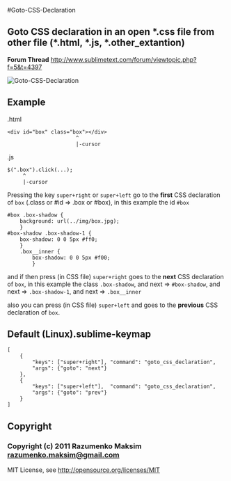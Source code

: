 #Goto-CSS-Declaration

## Goto CSS declaration in an open \*.css file from other file (\*.html, \*.js, \*.other_extantion)

**Forum Thread**
http://www.sublimetext.com/forum/viewtopic.php?f=5&t=4397

![Goto-CSS-Declaration](https://github.com/rmaksim/Sublime-Text-2-Goto-CSS-Declaration/raw/master/goto_css_declaration.gif)


Example
-------
.html

    <div id="box" class="box"></div>
                          ^
                          |-cursor

.js

    $(".box").click(...);
         ^
         |-cursor


Pressing the key `super+right` or `super+left` go to the **first** CSS declaration of `box` (.class or #id => .box or #box), in this example the id `#box`

    #box .box-shadow {
        background: url(../img/box.jpg);
        }
    #box-shadow .box-shadow-1 {
        box-shadow: 0 0 5px #ff0;
        }
        .box__inner {
            box-shadow: 0 0 5px #f00;
            }

and if then press (in CSS file) `super+right` goes to the **next** CSS declaration of `box`, in this example the class `.box-shadow`, and next => `#box-shadow`, and next => `.box-shadow-1`, and next => `.box__inner`

also you can press (in CSS file) `super+left` and goes to the **previous** CSS declaration of `box`.


Default (Linux).sublime-keymap
------------------------------
    [
        {
            "keys": ["super+right"], "command": "goto_css_declaration",
            "args": {"goto": "next"}
        },
        {
            "keys": ["super+left"],  "command": "goto_css_declaration",
            "args": {"goto": "prev"}
        }
    ]


Copyright
---------
### Copyright (c) 2011 Razumenko Maksim <razumenko.maksim@gmail.com>

MIT License, see http://opensource.org/licenses/MIT